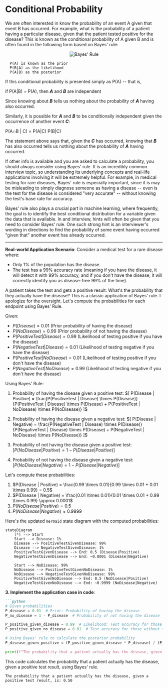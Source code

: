 # Conditional Probability

We are often interested in know the probability of an event A given that event B has occurred. For example, what is the probability of a patient having a particular disease, given that the patient tested positive for the disease? This is known as the conditional probability of A given B and is often found in the following form based on Bayes' rule:

<p align="center">
  <img src="https://www.gstatic.com/education/formulas2/472522532/en/bayes__theorem.svg" alt="Bayes' Rule">
</p>

```
  P(A) is known as the prior
  P(B|A) as the likelihood
  P(A|B) as the posterior
```
 

If this conditional probability is presented simply as P(A) -- that is, 

if P(A|B) = P(A), then ***A*** and ***B*** are independent

Since knowing about ***B*** tells us nothing about the probability of ***A*** having also occurred.

Similarly, it is possible for ***A*** and ***B*** to be conditionally independent given the occurrence of another event ***C***: 

P(A∩B | C) = P(A|C) P(B|C)

 

The statement above says that, given the ***C*** has occurred, knowing that  ***B*** has also occurred tells us nothing about the probability of  ***A*** having occurred.

 

If other info is available and you are asked to calculate a probability, you should always consider using Bayes' rule. It is an incredibly common interview topic, so understanding its underlying concepts and real-life applications involving it will be extremely helpful. For example, in medical testing for rare diseases, Bayes' rule is especially important, since it is may be misleading to simply diagnose someone as having a disease -- even is the test for the disease is considered "very accurate" -- without knowing the test's base rate for accuracy.

 

Bayes' rule also plays a crucial part in machine learning, where frequently, the goal is to identify the best conditional distribution for a variable given the data that is available. In and interview, hints will often be given that you need to consider Bayes' rule. One such strong hint is an interviewer's wording in directions to find the probability of some event having occurred "given that" another event has already occurred. 

--------

**Real-world Application Scenario**:
Consider a medical test for a rare disease where:

- Only 1% of the population has the disease.
- The test has a 99% accuracy rate (meaning if you have the disease, it will detect it with 99% accuracy, and if you don't have the disease, it will correctly identify you as disease-free 99% of the time).

A patient takes the test and gets a positive result. What's the probability that they actually have the disease? This is a classic application of Bayes' rule.
I apologize for the oversight. Let's compute the probabilities for each endpoint using Bayes' Rule.

Given:
- $P(Disease) = 0.01$ (Prior probability of having the disease)
- $P(NoDisease) = 0.99$ (Prior probability of not having the disease)
- $P(PositiveTest | Disease) = 0.99$ (Likelihood of testing positive if you have the disease)
- $P(NegativeTest | Disease) = 0.01$ (Likelihood of testing negative if you have the disease)
- $P(PositiveTest | NoDisease) = 0.01$ (Likelihood of testing positive if you don't have the disease)
- $P(NegativeTest | NoDisease) = 0.99$ (Likelihood of testing negative if you don't have the disease)

Using Bayes' Rule:

1. Probability of having the disease given a positive test:
$[ P(Disease | Positive) = \frac{P(PositiveTest | Disease) \times P(Disease)}{P(PositiveTest | Disease) \times P(Disease) + P(PositiveTest | NoDisease) \times P(NoDisease)} ]$

2. Probability of having the disease given a negative test:
$[ P(Disease | Negative) = \frac{P(NegativeTest | Disease) \times P(Disease)}{P(NegativeTest | Disease) \times P(Disease) + P(NegativeTest | NoDisease) \times P(NoDisease)} ]$

3. Probability of not having the disease given a positive test:
$[ P(NoDisease | Positive) = 1 - P(Disease | Positive) ]$

4. Probability of not having the disease given a negative test:
$[ P(NoDisease | Negative) = 1 - P(Disease | Negative) ]$

Let's compute these probabilities:

1. $P(Disease | Positive) = \frac{0.99 \times 0.01}{0.99 \times 0.01 + 0.01 \times 0.99} = 0.5$
2. $P(Disease | Negative) = \frac{0.01 \times 0.01}{0.01 \times 0.01 + 0.99 \times 0.99} \approx 0.0001$
3. $P(NoDisease | Positive) = 0.5$
4. $P(NoDisease | Negative) \approx 0.9999$

Here's the updated `mermaid` state diagram with the computed probabilities:

```mermaid
stateDiagram
    [*] --> Start
    Start --> Disease: 1%
    Disease --> PositiveTestGivenDisease: 99%
    Disease --> NegativeTestGivenDisease: 1%
    PositiveTestGivenDisease --> End: 0.5 (Disease|Positive)
    NegativeTestGivenDisease --> End: ~0.0001 (Disease|Negative)
    
    Start --> NoDisease: 99%
    NoDisease --> PositiveTestGivenNoDisease: 1%
    NoDisease --> NegativeTestGivenNoDisease: 99%
    PositiveTestGivenNoDisease --> End: 0.5 (NoDisease|Positive)
    NegativeTestGivenNoDisease --> End: ~0.9999 (NoDisease|Negative)
```

**3. Implement the application case in code**:

```markdown
```python
# Given probabilities
P_disease = 0.01  # Prior: Probability of having the disease
P_no_disease = 1 - P_disease  # Probability of not having the disease

P_positive_given_disease = 0.99  # Likelihood: Test accuracy for those with the disease
P_positive_given_no_disease = 0.01  # Test accuracy for those without the disease

# Using Bayes' rule to calculate the posterior probability
P_disease_given_positive = (P_positive_given_disease * P_disease) / (P_positive_given_disease * P_disease + P_positive_given_no_disease * P_no_disease)

print(f"The probability that a patient actually has the disease, given a positive test result, is: {P_disease_given_positive:.2f}")
```

This code calculates the probability that a patient actually has the disease, given a positive test result, using Bayes' rule.

```
The probability that a patient actually has the disease, given a positive test result, is: 0.50
```
